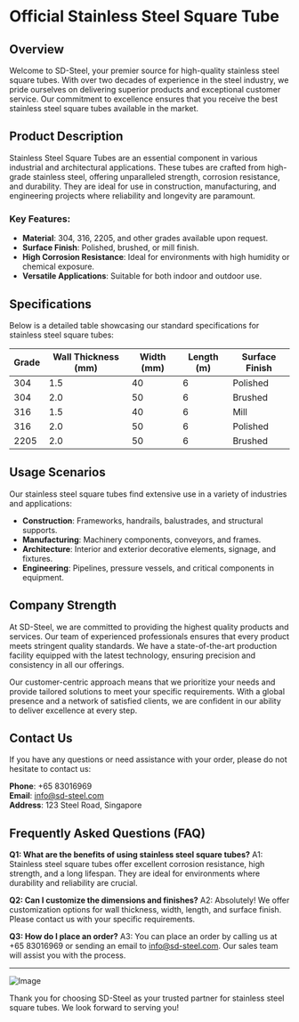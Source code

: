 # Official Stainless Steel Square Tube

## Overview

Welcome to SD-Steel, your premier source for high-quality stainless steel square tubes. With over two decades of experience in the steel industry, we pride ourselves on delivering superior products and exceptional customer service. Our commitment to excellence ensures that you receive the best stainless steel square tubes available in the market.

## Product Description

Stainless Steel Square Tubes are an essential component in various industrial and architectural applications. These tubes are crafted from high-grade stainless steel, offering unparalleled strength, corrosion resistance, and durability. They are ideal for use in construction, manufacturing, and engineering projects where reliability and longevity are paramount.

### Key Features:
- **Material**: 304, 316, 2205, and other grades available upon request.
- **Surface Finish**: Polished, brushed, or mill finish.
- **High Corrosion Resistance**: Ideal for environments with high humidity or chemical exposure.
- **Versatile Applications**: Suitable for both indoor and outdoor use.

## Specifications

Below is a detailed table showcasing our standard specifications for stainless steel square tubes:

| Grade | Wall Thickness (mm) | Width (mm) | Length (m) | Surface Finish |
|-------|---------------------|------------|------------|----------------|
| 304   | 1.5                 | 40         | 6          | Polished        |
| 304   | 2.0                 | 50         | 6          | Brushed         |
| 316   | 1.5                 | 40         | 6          | Mill            |
| 316   | 2.0                 | 50         | 6          | Polished        |
| 2205  | 2.0                 | 50         | 6          | Brushed         |

## Usage Scenarios

Our stainless steel square tubes find extensive use in a variety of industries and applications:

- **Construction**: Frameworks, handrails, balustrades, and structural supports.
- **Manufacturing**: Machinery components, conveyors, and frames.
- **Architecture**: Interior and exterior decorative elements, signage, and fixtures.
- **Engineering**: Pipelines, pressure vessels, and critical components in equipment.

## Company Strength

At SD-Steel, we are committed to providing the highest quality products and services. Our team of experienced professionals ensures that every product meets stringent quality standards. We have a state-of-the-art production facility equipped with the latest technology, ensuring precision and consistency in all our offerings. 

Our customer-centric approach means that we prioritize your needs and provide tailored solutions to meet your specific requirements. With a global presence and a network of satisfied clients, we are confident in our ability to deliver excellence at every step.

## Contact Us

If you have any questions or need assistance with your order, please do not hesitate to contact us:

**Phone**: +65 83016969  
**Email**: info@sd-steel.com  
**Address**: 123 Steel Road, Singapore

## Frequently Asked Questions (FAQ)

**Q1: What are the benefits of using stainless steel square tubes?**
A1: Stainless steel square tubes offer excellent corrosion resistance, high strength, and a long lifespan. They are ideal for environments where durability and reliability are crucial.

**Q2: Can I customize the dimensions and finishes?**
A2: Absolutely! We offer customization options for wall thickness, width, length, and surface finish. Please contact us with your specific requirements.

**Q3: How do I place an order?**
A3: You can place an order by calling us at +65 83016969 or sending an email to info@sd-steel.com. Our sales team will assist you with the process.

---

![Image](https://github.com/user-attachments/assets/2567258e-e124-4816-932d-1809bd27ef0b)

Thank you for choosing SD-Steel as your trusted partner for stainless steel square tubes. We look forward to serving you!